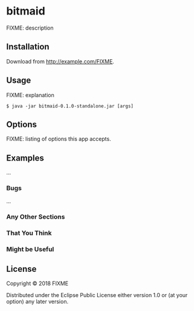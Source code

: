 # bitmaid

FIXME: description

## Installation

Download from http://example.com/FIXME.

## Usage

FIXME: explanation

    $ java -jar bitmaid-0.1.0-standalone.jar [args]

## Options

FIXME: listing of options this app accepts.

## Examples

...

### Bugs

...

### Any Other Sections
### That You Think
### Might be Useful

## License

Copyright © 2018 FIXME

Distributed under the Eclipse Public License either version 1.0 or (at
your option) any later version.
